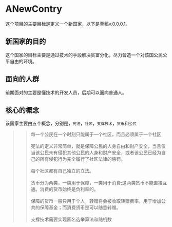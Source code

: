 # ANewContry

这个项目的主要目标是定义一个新国家，以下是草稿v.0.0.0.1。

## 新国家的目的
这个国家的目标主要是通过技术的手段解决贫富分化，尽力营造一个对该国公民公平自由的环境。

## 面向的人群
前期面对的主要是懂技术的开发人员，后期可以面向普通人。

## 核心的概念
该国家主要由五个概念，分别是，`宪法`，`社区`，`支撑技术`，`货币`和`公民`
>>每一个公民在一个时刻只能属于一个社区，而且必须属于一个社区
<br><br>宪法的定义非常简单，就是保障公民的人身自由和财产安全，当且仅当该公民未有侵犯其他公民的人身和财产安全，或者该公民已经为自己的所有侵犯行为完全履行了社区法律的惩罚。
<br><br>每个社区都有自己独立的立法。
<br><br>货币分为两类，一类用于保障，一类用于消费;这两类货币不能直接互通。消费的货币始终是负利率的。
<br><br>保障的货币一般只用于个人，转赠将会被收取转赠费率，用于增加公共的保障基金；而消费货币是可以随意转赠。
<br><br>支撑技术需要实现匿名选举算法和随机数

